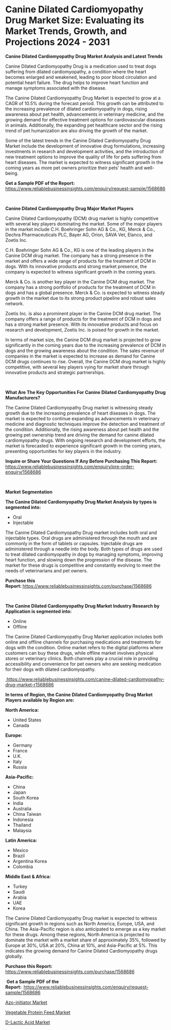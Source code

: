 <p><h1>Canine Dilated Cardiomyopathy Drug Market Size: Evaluating its Market Trends, Growth, and Projections 2024 - 2031</h1></p><p><strong>Canine Dilated Cardiomyopathy Drug Market Analysis and Latest Trends</strong></p>
<p><p>Canine Dilated Cardiomyopathy Drug is a medication used to treat dogs suffering from dilated cardiomyopathy, a condition where the heart becomes enlarged and weakened, leading to poor blood circulation and potential heart failure. The drug helps to improve heart function and manage symptoms associated with the disease.</p><p>The Canine Dilated Cardiomyopathy Drug Market is expected to grow at a CAGR of 10.5% during the forecast period. This growth can be attributed to the increasing prevalence of dilated cardiomyopathy in dogs, rising awareness about pet health, advancements in veterinary medicine, and the growing demand for effective treatment options for cardiovascular diseases in animals. Additionally, the expanding pet healthcare sector and the rising trend of pet humanization are also driving the growth of the market.</p><p>Some of the latest trends in the Canine Dilated Cardiomyopathy Drug Market include the development of innovative drug formulations, increasing investments in research and development activities, and the introduction of new treatment options to improve the quality of life for pets suffering from heart diseases. The market is expected to witness significant growth in the coming years as more pet owners prioritize their pets' health and well-being.</p></p>
<p><strong>Get a Sample PDF of the Report:&nbsp;</strong> <a href="https://www.reliablebusinessinsights.com/enquiry/request-sample/1568686">https://www.reliablebusinessinsights.com/enquiry/request-sample/1568686</a></p>
<p>&nbsp;</p>
<p><strong>Canine Dilated Cardiomyopathy Drug Major Market Players</strong></p>
<p><p>Canine Dilated Cardiomyopathy (DCM) drug market is highly competitive with several key players dominating the market. Some of the major players in the market include C.H. Boehringer Sohn AG & Co., KG, Merck & Co., Dechra Pharmaceuticals PLC, Bayer AG, Orion, SAVA Vet, Elanco, and Zoetis Inc.</p><p>C.H. Boehringer Sohn AG & Co., KG is one of the leading players in the Canine DCM drug market. The company has a strong presence in the market and offers a wide range of products for the treatment of DCM in dogs. With its innovative products and strong market presence, the company is expected to witness significant growth in the coming years.</p><p>Merck & Co. is another key player in the Canine DCM drug market. The company has a strong portfolio of products for the treatment of DCM in dogs and has a global presence. Merck & Co. is expected to witness steady growth in the market due to its strong product pipeline and robust sales network.</p><p>Zoetis Inc. is also a prominent player in the Canine DCM drug market. The company offers a range of products for the treatment of DCM in dogs and has a strong market presence. With its innovative products and focus on research and development, Zoetis Inc. is poised for growth in the market.</p><p>In terms of market size, the Canine DCM drug market is projected to grow significantly in the coming years due to the increasing prevalence of DCM in dogs and the growing awareness about the condition. The sales revenue of companies in the market is expected to increase as demand for Canine DCM drugs continues to rise. Overall, the Canine DCM drug market is highly competitive, with several key players vying for market share through innovative products and strategic partnerships.</p></p>
<p>&nbsp;</p>
<p><strong>What Are The Key Opportunities For Canine Dilated Cardiomyopathy Drug Manufacturers?</strong></p>
<p><p>The Canine Dilated Cardiomyopathy Drug market is witnessing steady growth due to the increasing prevalence of heart diseases in dogs. The market is expected to continue expanding as advancements in veterinary medicine and diagnostic techniques improve the detection and treatment of the condition. Additionally, the rising awareness about pet health and the growing pet ownership trend are driving the demand for canine dilated cardiomyopathy drugs. With ongoing research and development efforts, the market is forecasted to experience significant growth in the coming years, presenting opportunities for key players in the industry.</p></p>
<p><strong>Inquire or Share Your Questions If Any Before Purchasing This Report:</strong> <a href="https://www.reliablebusinessinsights.com/enquiry/pre-order-enquiry/1568686">https://www.reliablebusinessinsights.com/enquiry/pre-order-enquiry/1568686</a></p>
<p>&nbsp;</p>
<p><strong>Market Segmentation</strong></p>
<p><strong>The Canine Dilated Cardiomyopathy Drug Market Analysis by types is segmented into:</strong></p>
<p><ul><li>Oral</li><li>Injectable</li></ul></p>
<p><p>The Canine Dilated Cardiomyopathy Drug market includes both oral and injectable types. Oral drugs are administered through the mouth and are commonly in the form of tablets or capsules. Injectable drugs are administered through a needle into the body. Both types of drugs are used to treat dilated cardiomyopathy in dogs by managing symptoms, improving heart function, and slowing down the progression of the disease. The market for these drugs is competitive and constantly evolving to meet the needs of veterinarians and pet owners.</p></p>
<p><strong>Purchase this Report:&nbsp;</strong><a href="https://www.reliablebusinessinsights.com/purchase/1568686">https://www.reliablebusinessinsights.com/purchase/1568686</a></p>
<p>&nbsp;</p>
<p><strong>The Canine Dilated Cardiomyopathy Drug Market Industry Research by Application is segmented into:</strong></p>
<p><ul><li>Online</li><li>Offline</li></ul></p>
<p><p>The Canine Dilated Cardiomyopathy Drug Market application includes both online and offline channels for purchasing medications and treatments for dogs with the condition. Online market refers to the digital platforms where customers can buy these drugs, while offline market involves physical stores or veterinary clinics. Both channels play a crucial role in providing accessibility and convenience for pet owners who are seeking medication for their dogs with dilated cardiomyopathy.</p></p>
<p><a href="https://www.reliablebusinessinsights.com/canine-dilated-cardiomyopathy-drug-market-r1568686">&nbsp;https://www.reliablebusinessinsights.com/canine-dilated-cardiomyopathy-drug-market-r1568686</a></p>
<p><strong>In terms of Region, the Canine Dilated Cardiomyopathy Drug Market Players available by Region are:</strong></p>
<p>
    <p> <strong> North America: </strong>
        <ul>
            <li>United States</li>
            <li>Canada</li>
        </ul>
        </p> 
    <p> <strong> Europe: </strong>
        <ul>
            <li>Germany</li>
            <li>France</li>
            <li>U.K.</li>
            <li>Italy</li>
            <li>Russia</li>
        </ul>
        </p> 
    <p> <strong> Asia-Pacific: </strong>
        <ul>
            <li>China</li>
            <li>Japan</li>
            <li>South Korea</li>
            <li>India</li>
            <li>Australia</li>
            <li>China Taiwan</li>
            <li>Indonesia</li>
            <li>Thailand</li>
            <li>Malaysia</li>
        </ul>
        </p> 
    <p> <strong> Latin America: </strong>
        <ul>
            <li>Mexico</li>
            <li>Brazil</li>
            <li>Argentina Korea</li>
            <li>Colombia</li>
        </ul>
        </p> 
    <p> <strong> Middle East & Africa: </strong>
        <ul>
            <li>Turkey</li>
            <li>Saudi</li>
            <li>Arabia</li>
            <li>UAE</li>
            <li>Korea</li>
        </ul>
    </p>
    </p>
<p><p>The Canine Dilated Cardiomyopathy Drug market is expected to witness significant growth in regions such as North America, Europe, USA, and China. The Asia-Pacific region is also anticipated to emerge as a key market for these drugs. Among these regions, North America is projected to dominate the market with a market share of approximately 35%, followed by Europe at 30%, USA at 20%, China at 10%, and Asia-Pacific at 5%. This indicates the growing demand for Canine Dilated Cardiomyopathy drugs globally.</p></p>
<p><strong>Purchase this Report: </strong><a href="https://www.reliablebusinessinsights.com/purchase/1568686">https://www.reliablebusinessinsights.com/purchase/1568686</a></p>
<p>&nbsp;<strong>Get a Sample PDF of the Report:&nbsp;&nbsp;</strong><a href="https://www.reliablebusinessinsights.com/enquiry/request-sample/1568686">https://www.reliablebusinessinsights.com/enquiry/request-sample/1568686</a></p>
<p><strong></strong></p>
<p><p><a href="https://github.com/SydneyHaley1/Market-Research-Report-List-1/blob/main/azo-initiator-market.md">Azo-initiator Market</a></p><p><a href="https://github.com/Barnes1Glenda/Market-Research-Report-List-1/blob/main/vegetable-protein-feed-market.md">Vegetable Protein Feed Market</a></p><p><a href="https://github.com/solomonbode854/Market-Research-Report-List-1/blob/main/d-lactic-acid-market.md">D-Lactic Acid Market</a></p></p>